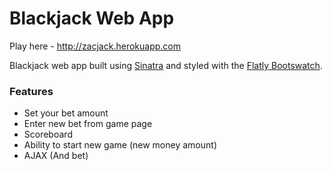 Blackjack Web App
==================

Play here - http://zacjack.herokuapp.com

Blackjack web app built using [Sinatra](http://www.sinatrarb.com/) and styled with the [Flatly Bootswatch](http://bootswatch.com/flatly/).

### Features ###
* Set your bet amount
* Enter new bet from game page
* Scoreboard
* Ability to start new game (new money amount)
* AJAX (And bet)